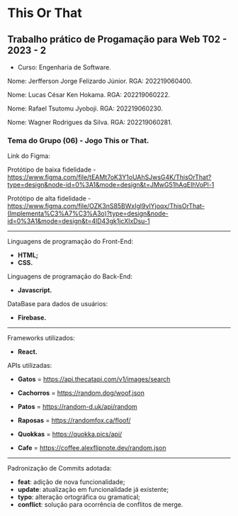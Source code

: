 # This Or That

## Trabalho prático de Progamação para Web T02 - 2023 - 2

- Curso: Engenharia de Software.

Nome: Jerfferson Jorge Felizardo Júnior.
RGA: 202219060400. 


Nome: Lucas César Ken Hokama.
RGA: 202219060222.


Nome: Rafael Tsutomu Jyoboji.
RGA: 202219060230.


Nome: Wagner Rodrigues da Silva.
RGA: 202219060281.

### Tema do Grupo (06) - Jogo This or That.

Link do Figma:

Protótipo de baixa fidelidade - https://www.figma.com/file/tEAMt7oK3Y1oUAhSJwsG4K/ThisOrThat?type=design&node-id=0%3A1&mode=design&t=JMwG51hAqEIhVoPl-1


Protótipo de alta fidelidade - https://www.figma.com/file/OZK3nS85BWxIgl9vIYjoqx/ThisOrThat-(Implementa%C3%A7%C3%A3o)?type=design&node-id=0%3A1&mode=design&t=4lD43gk1jcXIxDsu-1


---------------------------------------------------------------------------------------------------------------------------------------------------------------------------------------------------------------
Linguagens de programação do Front-End:
- **HTML;**
- **CSS.**

Linguagens de programação do Back-End:
- **Javascript.**

DataBase para dados de usuários: 
- **Firebase.**

---------------------------------------------------------------------------------------------------------------------------------------------------------------------------------------------------------------
Frameworks utilizados:
- **React.**

APIs utilizadas:

- **Gatos** = https://api.thecatapi.com/v1/images/search

- **Cachorros** = https://random.dog/woof.json

- **Patos** = https://random-d.uk/api/random
  
- **Raposas** = https://randomfox.ca/floof/

- **Quokkas** = https://quokka.pics/api/

- **Cafe** = https://coffee.alexflipnote.dev/random.json
---------------------------------------------------------------------------------------------------------------------------------------------------------------------------------------------------------------
Padronização de Commits adotada:

- **feat**: adição de nova funcionalidade;
- **update**: atualização em funcionalidade já existente;
- **typo**: alteração ortográfica ou gramatical;
- **conflict**: solução para ocorrência de conflitos de merge.
